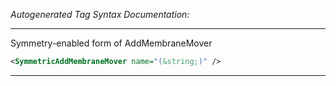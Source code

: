 _Autogenerated Tag Syntax Documentation:_

---
Symmetry-enabled form of AddMembraneMover

```xml
<SymmetricAddMembraneMover name="(&string;)" />
```



---

